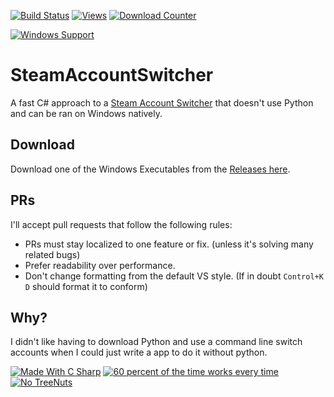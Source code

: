 [![Build Status](https://travis-ci.org/Codingale/SteamAccountSwitcher.svg?branch=master)](https://travis-ci.org/Codingale/SteamAccountSwitcher)
[![Views](https://hits.seeyoufarm.com/api/count/incr/badge.svg?url=https%3A%2F%2Fgithub.com%2FCodingale%2FSteamAccountSwitcher&count_bg=%236EDB1B&title_bg=%23555555&icon=&icon_color=%23E7E7E7&title=Views+today+%2F+Overall&edge_flat=false)](https://hits.seeyoufarm.com)
[![Download Counter](https://img.shields.io/github/downloads/Codingale/SteamAccountSwitcher/total.svg)](https://github.com/Codingale/SteamAccountSwitcher/releases)

[![Windows Support](https://img.shields.io/static/v1?label=Windows%20Support&message=7%20and%20newer&color=brightgreen&logo=windows&style=for-the-badge)](https://github.com/Codingale/SteamAccountSwitcher/releases)
# SteamAccountSwitcher 

A fast C# approach to a [Steam Account Switcher](https://github.com/itsjfx/steam-account-switcher) that doesn't use Python and can be ran on Windows natively.

## Download
Download one of the Windows Executables from the [Releases here](https://github.com/Codingale/SteamAccountSwitcher/releases).

## PRs
I'll accept pull requests that follow the following rules:
- PRs must stay localized to one feature or fix. (unless it's solving many related bugs)
- Prefer readability over performance.
- Don't change formatting from the default VS style. (If in doubt `Control+K D` should format it to conform)

## Why?
I didn't like having to download Python and use a command line switch accounts when I could just write a app to do it without python.

[![Made With C Sharp](https://forthebadge.com/images/badges/made-with-c-sharp.svg)](https://forthebadge.com)  [![60 percent of the time works every time](https://forthebadge.com/images/badges/60-percent-of-the-time-works-every-time.svg)](https://forthebadge.com)
[![No TreeNuts](https://forthebadge.com/images/badges/does-not-contain-treenuts.svg)](https://forthebadge.com)
